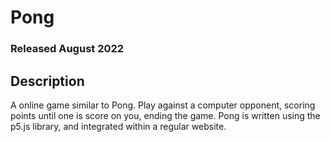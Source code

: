 # Pong
### Released August 2022

## Description
A online game similar to Pong. Play against a computer opponent,
scoring points until one is score on you, ending the game. Pong is
written using the p5.js library, and integrated within a regular
website.
